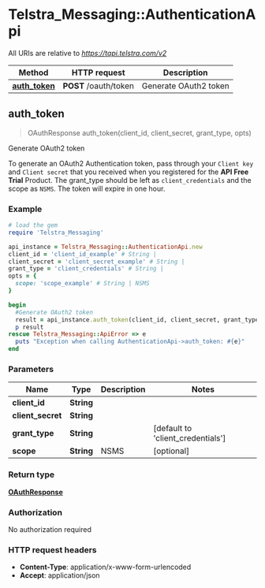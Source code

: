 # Telstra_Messaging::AuthenticationApi

All URIs are relative to *https://tapi.telstra.com/v2*

Method | HTTP request | Description
------------- | ------------- | -------------
[**auth_token**](AuthenticationApi.md#auth_token) | **POST** /oauth/token | Generate OAuth2 token



## auth_token

> OAuthResponse auth_token(client_id, client_secret, grant_type, opts)

Generate OAuth2 token

To generate an OAuth2 Authentication token, pass through your `Client key` and `Client secret` that you received when you registered for the **API Free Trial** Product.  The grant_type should be left as `client_credentials` and the scope as `NSMS`.  The token will expire in one hour. 

### Example

```ruby
# load the gem
require 'Telstra_Messaging'

api_instance = Telstra_Messaging::AuthenticationApi.new
client_id = 'client_id_example' # String | 
client_secret = 'client_secret_example' # String | 
grant_type = 'client_credentials' # String | 
opts = {
  scope: 'scope_example' # String | NSMS
}

begin
  #Generate OAuth2 token
  result = api_instance.auth_token(client_id, client_secret, grant_type, opts)
  p result
rescue Telstra_Messaging::ApiError => e
  puts "Exception when calling AuthenticationApi->auth_token: #{e}"
end
```

### Parameters


Name | Type | Description  | Notes
------------- | ------------- | ------------- | -------------
 **client_id** | **String**|  | 
 **client_secret** | **String**|  | 
 **grant_type** | **String**|  | [default to &#39;client_credentials&#39;]
 **scope** | **String**| NSMS | [optional] 

### Return type

[**OAuthResponse**](OAuthResponse.md)

### Authorization

No authorization required

### HTTP request headers

- **Content-Type**: application/x-www-form-urlencoded
- **Accept**: application/json

